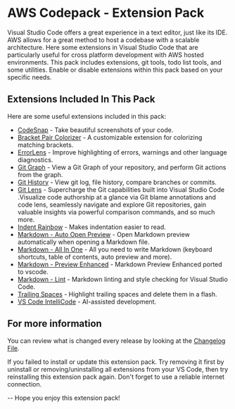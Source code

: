 # AWS Codepack - Extension Pack

Visual Studio Code offers a great experience in a text editor, just like its IDE. AWS allows for a great method to host a codebase with a scalable architecture. Here some extensions in Visual Studio Code that are particularly useful for cross platform development with AWS hosted environments. This pack includes extensions, git tools, todo list tools, and some utilities. Enable or disable extensions within this pack based on your specific needs.

## Extensions Included In This Pack

Here are some useful extensions included in this pack:

* [CodeSnap](https://marketplace.visualstudio.com/items?itemName=adpyke.codesnap) - Take beautiful screenshots of your code.
* [Bracket Pair Colorizer](https://marketplace.visualstudio.com/items?itemName=CoenraadS.bracket-pair-colorizer-2) - A customizable extension for colorizing matching brackets.
* [ErrorLens](https://marketplace.visualstudio.com/items?itemName=usernamehw.errorlens) - Improve highlighting of errors, warnings and other language diagnostics.
* [Git Graph](https://marketplace.visualstudio.com/items?itemName=mhutchie.git-graph) - View a Git Graph of your repository, and perform Git actions from the graph.
* [Git History](https://marketplace.visualstudio.com/items?itemName=donjayamanne.githistory) - View git log, file history, compare branches or commits.
* [Git Lens](https://marketplace.visualstudio.com/items?itemName=eamodio.gitlens) - Supercharge the Git capabilities built into Visual Studio Code .Visualize code authorship at a glance via Git blame annotations and code lens, seamlessly navigate and explore Git repositories, gain valuable insights via powerful comparison commands, and so much more.
* [Indent Rainbow](https://marketplace.visualstudio.com/items?itemName=oderwat.indent-rainbow) - Makes indentation easier to read.
* [Markdown - Auto Open Preview](https://marketplace.visualstudio.com/items?itemName=hnw.vscode-auto-open-markdown-preview) - Open Markdown preview automatically when opening a Markdown file.
* [Markdown - All In One](https://marketplace.visualstudio.com/items?itemName=yzhang.markdown-all-in-one) - All you need to write Markdown (keyboard shortcuts, table of contents, auto preview and more).
* [Markdown - Preview Enhanced](https://marketplace.visualstudio.com/items?itemName=shd101wyy.markdown-preview-enhanced) - Markdown Preview Enhanced ported to vscode.
* [Markdown - Lint](https://marketplace.visualstudio.com/items?itemName=DavidAnson.vscode-markdownlint) - Markdown linting and style checking for Visual Studio Code.
* [Trailing Spaces](https://marketplace.visualstudio.com/items?itemName=shardulm94.trailing-spaces) - Highlight trailing spaces and delete them in a flash.
* [VS Code IntelliCode](https://marketplace.visualstudio.com/items?itemName=VisualStudioExptTeam.vscodeintellicode) - AI-assisted development.

## For more information

You can review what is changed every release by looking at the [Changelog File](https://github.com/mshimonov/aws-codepack/CHANGELOG.md).

If you failed to install or update this extension pack. Try removing it first by uninstall or removing/uninstalling all extensions from your VS Code, then try reinstalling this extension pack again. Don't forget to use a reliable internet connection.

-- Hope you enjoy this extension pack!